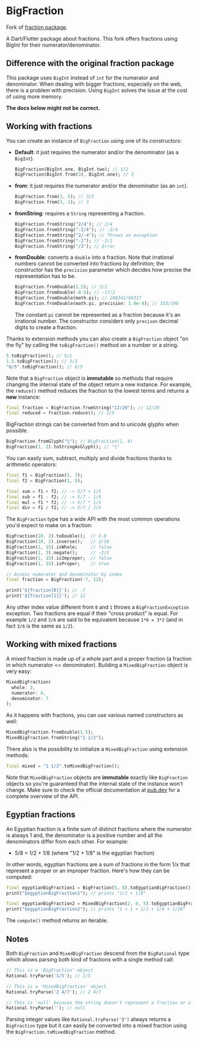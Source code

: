 # BigFraction

Fork of [fraction package](https://pub.dev/packages/fraction).

A Dart/Flutter package about fractions. This fork offers fractions using BigInt for their numerator/denominator.

## Difference with the original fraction package

This package uses `BigInt` instead of `int` for the numerator and denominator. When dealing with bigger fractions, especially on the web, there is a problem with precision. 
Using `BigInt` solves the issue at the cost of using more memory.

**The docs below might not be correct.**

## Working with fractions

You can create an instance of `BigFraction` using one of its constructors:

 - **Default**: it just requires the numerator and/or the denominator (as a `BigInt`).

   ```dart
   BigFraction(BigInt.one, BigInt.two); // 1/2
   BigFraction(BigInt.from(3), BigInt.one); // 3
   ```

- **from**: it just requires the numerator and/or the denominator (as an `int`).

  ```dart
  BigFraction.from(3, 5); // 3/5
  BigFraction.from(3, 1); // 3
  ```

 - **fromString**: requires a `String` representing a fraction.

   ```dart
   BigFraction.fromString("2/4"); // 2/4
   BigFraction.fromString("-2/4"); // -2/4
   BigFraction.fromString("2/-4"); // Throws an exception
   BigFraction.fromString("-2"); // -2/1
   BigFraction.fromString("/3"); // Error
   ```

 - **fromDouble**: converts a `double` into a fraction. Note that irrational numbers cannot be converted into fractions by definition; the constructor has the `precision` parameter which decides how precise the representation has to be.

   ```dart
   BigFraction.fromDouble(1.5); // 3/2
   BigFraction.fromDouble(-8.5); // -17/2
   BigFraction.fromDouble(math.pi); // 208341/66317
   BigFraction.fromDouble(math.pi, precision: 1.0e-4); // 333/106
   ```

   The constant `pi` cannot be represented as a fraction because it's an irrational number. The constructor considers only `precison` decimal digits to create a fraction.

Thanks to extension methods you can also create a `BigFraction` object "on the fly" by calling the `toBigFraction()` method on a number or a string.

```dart
5.toBigFraction(); // 5/1
1.5.toBigFraction(); // 3/2
"6/5".toBigFraction(); // 6/5
```

Note that a `BigFraction` object is **immutable** so methods that require changing the internal state of the object return a new instance. For example, the `reduce()` method reduces the fraction to the lowest terms and returns a **new** instance:

```dart
final fraction = BigFraction.fromString("12/20"); // 12/20
final reduced = fraction.reduce(); // 3/5
```

BigFraction strings can be converted from and to unicode glyphs when possible.

```dart
BigFraction.fromGlyph("¼"); // BigFraction(1, 4)
BigFraction(1, 2).toStringAsGlyph(); // "½"
```

You can easily sum, subtract, multiply and divide fractions thanks to arithmetic operators:

```dart
final f1 = BigFraction(5, 7);
final f2 = BigFraction(1, 5);

final sum = f1 + f2; // -> 5/7 + 1/5
final sub = f1 - f2; // -> 5/7 - 1/5
final mul = f1 * f2; // -> 5/7 * 1/5
final div = f1 / f2; // -> 5/7 / 1/5
```

The `BigFraction` type has a wide API with the most common operations you'd expect to make on a fraction:

```dart
BigFraction(10, 2).toDouble();  // 5.0
BigFraction(10, 2).inverse();   // 2/10
BigFraction(1, 15).isWhole;     // false
BigFraction(2, 3).negate();     // -2/3
BigFraction(1, 15).isImproper;  // false
BigFraction(1, 15).isProper;    // true

// Access numerator and denominator by index
final fraction = BigFraction(-7, 12);

print('${fraction[0]}'); // -7
print('${fraction[1]}'); // 12
```

Any other index value different from `0` and `1` throws a `BigFractionException` exception. Two fractions are equal if their "cross product" is equal. For example `1/2` and `3/6` are said to be equivalent because `1*6 = 3*2` (and in fact `3/6` is the same as `1/2`).

## Working with mixed fractions

A mixed fraction is made up of a whole part and a proper fraction (a fraction in which numerator <= denominator). Building a `MixedBigFraction` object is very easy:

```dart
MixedBigFraction(
  whole: 3, 
  numerator: 4, 
  denominator: 7
);
```

As it happens with fractions, you can use various named constructors as well:

```dart
MixedBigFraction.fromDouble(1.5);
MixedBigFraction.fromString("1 1/2");
```

There also is the possibility to initialize a `MixedBigFraction` using extension methods:

```dart
final mixed = "1 1/2".toMixedBigFraction();
```

Note that `MixedBigFraction` objects are **immutable** exactly like `BigFraction` objects so you're guaranteed that the internal state of the instance won't change. Make sure to check the official documentation at [pub.dev](https://pub.dev/documentation/fraction/latest/fraction/MixedFraction-class.html) for a complete overview of the API.

## Egyptian fractions

An Egyptian fraction is a finite sum of distinct fractions where the numerator is always 1 and, the denominator is a positive number and all the denominators differ from each other. For example:

  - 5/8 = 1/2 + 1/8 (where "1/2 + 1/8" is the egyptian fraction)

In other words, egyptian fractions are a sum of fractions in the form 1/x that represent a proper or an improper fraction. Here's how they can be computed:

```dart
final egyptianBigFraction1 = BigFraction(5, 8).toEgyptianBigFraction();
print("$egyptianBigFraction1"); // prints "1/2 + 1/8"

final egyptianBigFraction2 = MixedBigFraction(2, 4, 5).toEgyptianBigFraction();
print("$egyptianBigFraction2"); // prints "1 + 1 + 1/2 + 1/4 + 1/20"
```

The `compute()` method returns an iterable.

## Notes

Both `BigFraction` and `MixedBigFraction` descend from the `BigRational` type which allows parsing both kind
of fractions with a single method call:

```dart
// This is a 'BigFraction' object
Rational.tryParse('1/5'); // 1/5

// This is a 'MixedBigFraction' object
Rational.tryParse('2 4/7'); // 2 4/7

// This is 'null' because the string doesn't represent a fraction or a mixed fraction
Rational.tryParse(''); // null
```

Parsing integer values like `Rational.tryParse('3')` always returns a `BigFraction` type but
it can easily be converted into a mixed fraction using the `BigFraction.toMixedBigFraction` method.
